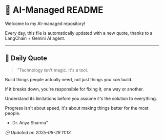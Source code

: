 # 🧠 AI-Managed README

Welcome to my AI-managed repository!

Every day, this file is automatically updated with a new quote, thanks to a LangChain + Gemini AI agent.

---

## 📅 Daily Quote

> "Technology isn't magic. It's a tool.

Build things people actually need, not just things you *can* build.

If it breaks down, you're responsible for fixing it, one way or another.

Understand its limitations before you assume it's the solution to everything.

Progress isn't about speed, it's about making things better for the most people.
- Dr. Anya Sharma"

*🕒 Updated on 2025-08-29 11:13*